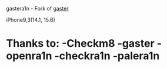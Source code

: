 gastera1n - Fork of [gaster](https://github.com/0x7ff/gaster)

iPhone9,3(14.1, 15.6)

# Thanks to: -Checkm8 -gaster -openra1n -checkra1n -palera1n
